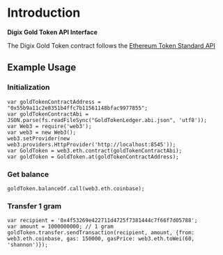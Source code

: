 # Introduction

**Digix Gold Token API Interface**

The Digix Gold Token contract follows the [Ethereum Token Standard API](https://github.com/ethereum/wiki/wiki/Standardized_Contract_APIs)


## Example Usage

### Initialization 

```
var goldTokenContractAddress = "0x55b9a11c2e8351b4ffc7b11561148bfac9977855";
var goldTokenContractAbi = JSON.parse(fs.readFileSync("GoldTokenLedger.abi.json", 'utf8'));
var Web3 = require('web3');
var web3 = new Web3();
web3.setProvider(new web3.providers.HttpProvider('http://localhost:8545'));
var GoldToken = web3.eth.contract(goldTokenContractAbi);
var goldToken = GoldToken.at(goldTokenContractAddress);
```

### Get balance
```
goldToken.balanceOf.call(web3.eth.coinbase);
```

### Transfer 1 gram

```
var recipient = '0x4f53269e422711d4725f7381444c7f66f7d05788';
var amount = 1000000000; // 1 gram
goldToken.transfer.sendTransaction(recipient, amount, {from: web3.eth.coinbase, gas: 150000, gasPrice: web3.eth.toWei(60, 'shannon')});
```
